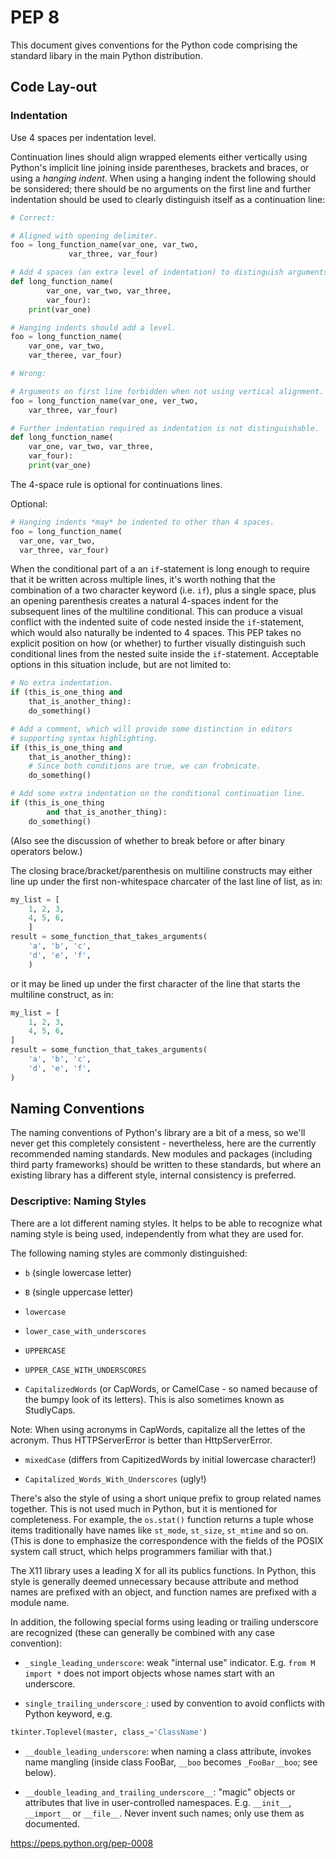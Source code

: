 # PEP 8

This document gives conventions for the Python code comprising the standard libary in the main Python distribution.

## Code Lay-out

### Indentation

Use 4 spaces per indentation level.

Continuation lines should align wrapped elements either vertically using Python's implicit line joining inside parentheses, brackets and braces, or using a *hanging indent*. When using a hanging indent the following should be sonsidered; there should be no arguments on the first line and further indentation should be used to clearly distinguish itself as a continuation line:

```python
# Correct:

# Aligned with opening delimiter.
foo = long_function_name(var_one, var_two,
  			 var_three, var_four)

# Add 4 spaces (an extra level of indentation) to distinguish arguments from the rest.
def long_function_name(
		var_one, var_two, var_three,
		var_four):
	print(var_one)

# Hanging indents should add a level.
foo = long_function_name(
	var_one, var_two,
	var_theree, var_four)
```

```python
# Wrong:

# Arguments on first line forbidden when not using vertical alignment.
foo = long_function_name(var_one, ver_two,
	var_three, var_four)

# Further indentation required as indentation is not distinguishable.
def long_function_name(
	var_one, var_two, var_three,
	var_four):
	print(var_one)
```

The 4-space rule is optional for continuations lines.

Optional:

```python
# Hanging indents *may* be indented to other than 4 spaces.
foo = long_function_name(
  var_one, var_two,
  var_three, var_four)
```

When the conditional part of a an `if`-statement is long enough to require that it be written across multiple lines, it's worth nothing that the combination of a two character keyword (i.e. `if`), plus a single space, plus an opening parenthesis creates a natural 4-spaces indent for the subsequent lines of the multiline conditional. This can produce a visual conflict with the indented suite of code nested inside the `if`-statement, which would also naturally be indented to 4 spaces. This PEP takes no explicit position on how (or whether) to further visually distinguish such conditional lines from the nested suite inside the `if`-statement. Acceptable options in this situation include, but are not limited to:

```python
# No extra indentation.
if (this_is_one_thing and
	that_is_another_thing):
	do_something()

# Add a comment, which will provide some distinction in editors
# supporting syntax highlighting.
if (this_is_one_thing and
	that_is_another_thing):
	# Since both conditions are true, we can frobnicate.
	do_something()

# Add some extra indentation on the conditional continuation line.
if (this_is_one_thing
		and that_is_another_thing):
	do_something()
```

(Also see the discussion of whether to break before or after binary operators below.)

The closing brace/bracket/parenthesis on multiline constructs may either line up under the first non-whitespace charcater of the last line of list, as in:

```python
my_list = [
	1, 2, 3,
	4, 5, 6,
	]
result = some_function_that_takes_arguments(
	'a', 'b', 'c',
	'd', 'e', 'f',
	)
```

or it may be lined up under the first character of the line that starts the multiline construct, as in:

```python
my_list = [
	1, 2, 3,
	4, 5, 6,
]
result = some_function_that_takes_arguments(
	'a', 'b', 'c',
	'd', 'e', 'f',
)
```

## Naming Conventions

The naming conventions of Python's library are a bit of a mess, so we'll never get this completely consistent - nevertheless, here are the currently recommended naming standards. New modules and packages (including third party frameworks) should be written to these standards, but where an existing library has a different style, internal consistency is preferred.

### Descriptive: Naming Styles

There are a lot different naming styles. It helps to be able to recognize what naming style is being used, independently from what they are used for.

The following naming styles are commonly distinguished:

- `b` (single lowercase letter)

- `B` (single uppercase letter)

- `lowercase`

- `lower_case_with_underscores`

- `UPPERCASE`

- `UPPER_CASE_WITH_UNDERSCORES`

- `CapitalizedWords` (or CapWords, or CamelCase - so named because of the bumpy look of its letters). This is also sometimes known as StudlyCaps.

Note: When using acronyms in CapWords, capitalize all the lettes of the acronym. Thus HTTPServerError is better than HttpServerError.

- `mixedCase` (differs from CapitizedWords by initial lowercase character!)

- `Capitalized_Words_With_Underscores` (ugly!)

There's also the style of using a short unique prefix to group related names together. This is not used much in Python, but it is mentioned for completeness. For example, the `os.stat()` function returns a tuple whose items traditionally have names like `st_mode`, `st_size`, `st_mtime` and so on. (This is done to emphasize the correspondence with the fields of the POSIX system call struct, which helps programmers familiar with that.)

The X11 library uses a leading X for all its publics functions. In Python, this style is generally deemed unnecessary because attribute and method names are prefixed with an object, and function names are prefixed with a module name.

In addition, the following special forms using leading or trailing underscore are recognized (these can generally be combined with any case convention):

- `_single_leading_underscore`: weak "internal use" indicator. E.g. `from M import *` does not import objects whose names start with an underscore.

- `single_trailing_underscore_`: used by convention to avoid conflicts with Python keyword, e.g.

```python
tkinter.Toplevel(master, class_='ClassName')
```

- `__double_leading_underscore`: when naming a class attribute, invokes name mangling (inside class FooBar, `__boo` becomes `_FooBar__boo`; see below).

- `__double_leading_and_trailing_underscore__`: "magic" objects or attributes that live in user-controlled namespaces. E.g. `__init__`, `__import__` or `__file__`. Never invent such names; only use them as documented.

https://peps.python.org/pep-0008
